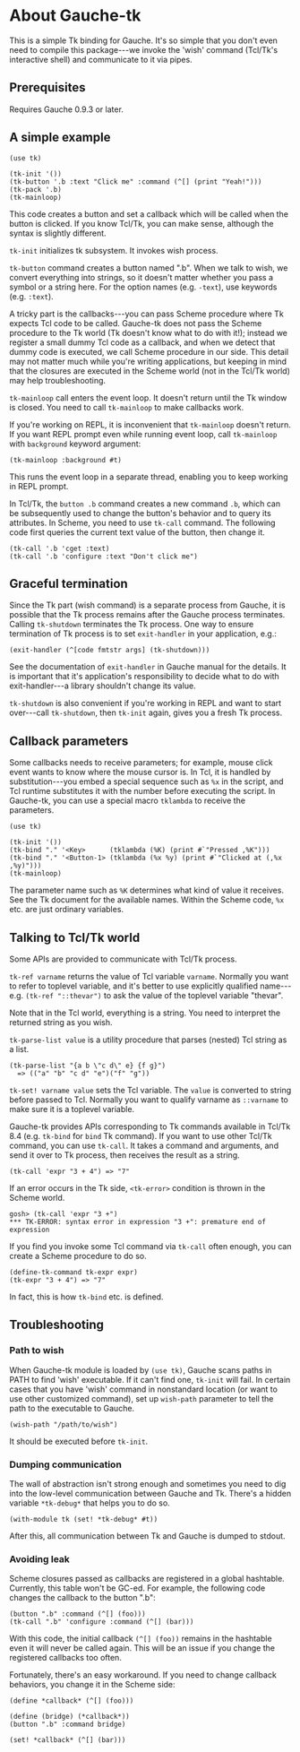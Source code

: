 # About Gauche-tk

This is a simple Tk binding for Gauche.   It's so simple that you don't
even need to compile this package---we invoke the 'wish' command (Tcl/Tk's
interactive shell) and communicate to it via pipes.

## Prerequisites

Requires Gauche 0.9.3 or later.

## A simple example

    (use tk)

    (tk-init '())
    (tk-button '.b :text "Click me" :command (^[] (print "Yeah!")))
    (tk-pack '.b)
    (tk-mainloop)

This code creates a button and set a callback which will be called when
the button is clicked.  If you know Tcl/Tk, you can make sense, although
the syntax is slightly different.

`tk-init` initializes tk subsystem.  It invokes wish process.

`tk-button` command creates a button named ".b".  When we talk to
wish, we convert everything into strings, so it doesn't matter
whether you pass a symbol or a string here.   For the option names
(e.g. `-text`), use keywords (e.g. `:text`).

A tricky part is the callbacks---you can pass Scheme procedure where
Tk expects Tcl code to be called.  Gauche-tk does not pass the Scheme
procedure to the Tk world (Tk doesn't know what to do with it!);
instead we register a small dummy Tcl code as a callback, and when we
detect that dummy code is executed, we call Scheme procedure in our
side.  This detail may not matter much while you're writing applications,
but keeping in mind that the closures are executed in the Scheme world
(not in the Tcl/Tk world) may help troubleshooting.

`tk-mainloop` call enters the event loop.  It doesn't return until
the Tk window is closed.  You need to call `tk-mainloop` to make
callbacks work.

If you're working on REPL, it is inconvenient that `tk-mainloop`
doesn't return.  If you want REPL prompt even while running
event loop, call `tk-mainloop` with `background` keyword argument:

    (tk-mainloop :background #t)

This runs the event loop in a separate thread, enabling you to
keep working in REPL prompt.

In Tcl/Tk, the `button .b` command creates a new command `.b`,
which can be subsequently used to change the button's behavior
and to query its attributes.  In Scheme, you need to use `tk-call`
command.  The following code first queries the current text
value of the button, then change it.

    (tk-call '.b 'cget :text)
    (tk-call '.b 'configure :text "Don't click me")


## Graceful termination

Since the Tk part (wish command) is a separate process from Gauche,
it is possible that the Tk process remains after the Gauche process
terminates.  Calling `tk-shutdown` terminates the Tk process.
One way to ensure termination of Tk process is to set `exit-handler`
in your application, e.g.:

    (exit-handler (^[code fmtstr args] (tk-shutdown)))

See the documentation of `exit-handler` in Gauche manual for the
details.  It is important that it's application's responsibility
to decide what to do with exit-handler---a library shouldn't change
its value.

`tk-shutdown` is also convenient if you're working in REPL and
want to start over---call `tk-shutdown`, then `tk-init` again,
gives you a fresh Tk process.


## Callback parameters

Some callbacks needs to receive parameters; for example, mouse click
event wants to know where the mouse cursor is.  In Tcl, it is handled
by substitution---you embed a special sequence such as `%x` in the
script, and Tcl runtime substitutes it with the number before executing
the script.  In Gauche-tk, you can use a special macro `tklambda`
to receive the parameters.

    (use tk)

    (tk-init '())
    (tk-bind "." '<Key>      (tklambda (%K) (print #`"Pressed ,%K")))
    (tk-bind "." '<Button-1> (tklambda (%x %y) (print #`"Clicked at (,%x ,%y)")))
    (tk-mainloop)

The parameter name such as `%K` determines what kind of value it 
receives.  See the Tk document for the available names.  Within
the Scheme code, `%x` etc. are just ordinary variables.


## Talking to Tcl/Tk world

Some APIs are provided to communicate with Tcl/Tk process.

`tk-ref varname` returns the value of Tcl variable `varname`.
Normally you want to refer to toplevel variable, and it's better to
use explicitly qualified name---e.g. `(tk-ref "::thevar")` to
ask the value of the toplevel variable "thevar".

Note that in the Tcl world, everything is a string.  You need to
interpret the returned string as you wish.

`tk-parse-list value` is a utility procedure that parses (nested)
Tcl string as a list.

    (tk-parse-list "{a b \"c d\" e} {f g}")
      => (("a" "b" "c d" "e")("f" "g"))

`tk-set! varname value` sets the Tcl variable.  The `value`
is converted to string before passed to Tcl.  Normally you want
to qualify varname as `::varname` to make sure it is a toplevel
variable.

Gauche-tk provides APIs corresponding to Tk commands available
in Tcl/Tk 8.4 (e.g. `tk-bind` for `bind` Tk command).  If you want
to use other Tcl/Tk command, you can use `tk-call`.  It takes a command
and arguments, and send it over to Tk process, then receives the result
as a string.

    (tk-call 'expr "3 + 4") => "7"

If an error occurs in the Tk side, `<tk-error>` condition is thrown
in the Scheme world.

    gosh> (tk-call 'expr "3 +")
    *** TK-ERROR: syntax error in expression "3 +": premature end of expression

If you find you invoke some Tcl command via `tk-call` often enough,
you can create a Scheme procedure to do so.

    (define-tk-command tk-expr expr)
    (tk-expr "3 + 4") => "7"

In fact, this is how `tk-bind` etc. is defined.


## Troubleshooting

### Path to wish

When Gauche-tk module is loaded by `(use tk)`, Gauche scans paths in PATH
to find 'wish' executable.  If it can't find one, `tk-init` will fail.
In certain cases that you have 'wish' command in nonstandard location
(or want to use other customized command), set up `wish-path` parameter
to tell the path to the executable to Gauche.

    (wish-path "/path/to/wish")

It should be executed before `tk-init`.

### Dumping communication

The wall of abstraction isn't strong enough and sometimes you need to
dig into the low-level communication between Gauche and Tk.  There's
a hidden variable `*tk-debug*` that helps you to do so.

    (with-module tk (set! *tk-debug* #t))

After this, all communication between Tk and Gauche is dumped to
stdout.

### Avoiding leak

Scheme closures passed as callbacks are registered in a global
hashtable.  Currently, this table won't be GC-ed.   For example,
the following code changes the callback to the button ".b":

    (button ".b" :command (^[] (foo)))
    (tk-call ".b" 'configure :command (^[] (bar)))

With this code, the initial callback `(^[] (foo))` remains in the
hashtable even it will never be called again.  This will be an issue
if you change the registered callbacks too often.

Fortunately, there's an easy workaround.  If you need to change
callback behaviors, you change it in the Scheme side:

    (define *callback* (^[] (foo)))
    
    (define (bridge) (*callback*))
    (button ".b" :command bridge)
    
    (set! *callback* (^[] (bar)))

